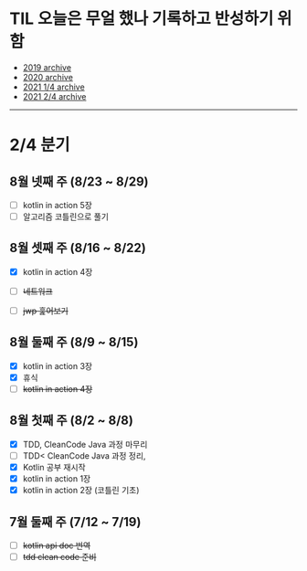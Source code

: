 # TIL 오늘은 무얼 했나 기록하고 반성하기 위함
- [2019 archive](https://github.com/nokchax/TIL/blob/master/archive/2019.md)
- [2020 archive](https://github.com/nokchax/TIL/blob/master/archive/2020.md)
- [2021 1/4 archive](https://github.com/nokchax/TIL/blob/master/archive/2021-first-quarter.md)
- [2021 2/4 archive](https://github.com/nokchax/TIL/blob/master/archive/2021-second-quarter.md)
---

# 2/4 분기
## 8월 넷째 주 (8/23 ~ 8/29)
- [ ] kotlin in action 5장
- [ ] 알고리즘 코틀린으로 풀기

## 8월 셋째 주 (8/16 ~ 8/22)
- [x] kotlin in action 4장
- [ ] ~~네트워크~~
- [ ] ~~jwp 훑어보기~~


## 8월 둘째 주 (8/9 ~ 8/15)
- [x] kotlin in action 3장
- [x] 휴식
- [ ] ~~kotlin in action 4장~~

## 8월 첫째 주 (8/2 ~ 8/8)
- [x] TDD, CleanCode Java 과정 마무리
- [ ] TDD< CleanCode Java 과정 정리, 
- [x] Kotlin 공부 재시작
- [x] kotlin in action 1장
- [x] kotlin in action 2장 (코틀린 기초)

## 7월 둘째 주 (7/12 ~ 7/19)
- [ ] ~~kotlin api doc 번역~~
- [ ] ~~tdd clean code 준비~~

